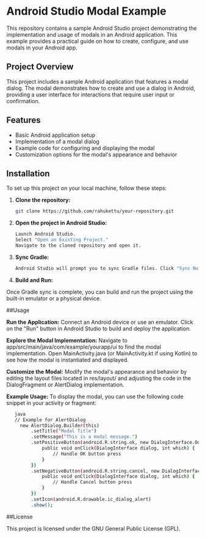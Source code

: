 # Android Studio Modal Example

This repository contains a sample Android Studio project demonstrating the implementation and usage of modals in an Android application. This example provides a practical guide on how to create, configure, and use modals in your Android app.

## Project Overview

This project includes a sample Android application that features a modal dialog. The modal demonstrates how to create and use a dialog in Android, providing a user interface for interactions that require user input or confirmation.

## Features

- Basic Android application setup
- Implementation of a modal dialog
- Example code for configuring and displaying the modal
- Customization options for the modal's appearance and behavior

## Installation

To set up this project on your local machine, follow these steps:

1. **Clone the repository:**

   ```bash
   git clone https://github.com/rahukettu/your-repository.git

2. **Open the project in Android Studio:**

   ```bash
   Launch Android Studio.
   Select "Open an Existing Project."
   Navigate to the cloned repository and open it.

3. **Sync Gradle:**

   ```bash
   Android Studio will prompt you to sync Gradle files. Click "Sync Now" to resolve all dependencies.

5. **Build and Run:**

Once Gradle sync is complete, you can build and run the project using the built-in emulator or a physical device.

##Usage

**Run the Application:**
        Connect an Android device or use an emulator.
        Click on the "Run" button in Android Studio to build and deploy the application.

 **Explore the Modal Implementation:**
        Navigate to app/src/main/java/com/example/yourapp/ui to find the modal implementation.
        Open MainActivity.java (or MainActivity.kt if using Kotlin) to see how the modal is instantiated and displayed.

**Customize the Modal:**
        Modify the modal's appearance and behavior by editing the layout files located in res/layout/ and adjusting the code in the DialogFragment or AlertDialog implementation.

**Example Usage:**
      To display the modal, you can use the following code snippet in your activity or fragment:

   ```bash
      java
      // Example for AlertDialog
        new AlertDialog.Builder(this)
            .setTitle("Modal Title")
            .setMessage("This is a modal message.")
            .setPositiveButton(android.R.string.ok, new DialogInterface.OnClickListener() {
                public void onClick(DialogInterface dialog, int which) {
                    // Handle OK button press
                }
            })
            .setNegativeButton(android.R.string.cancel, new DialogInterface.OnClickListener() {
                public void onClick(DialogInterface dialog, int which) {
                    // Handle Cancel button press
                }
            })
            .setIcon(android.R.drawable.ic_dialog_alert)
            .show();
```

##License

This project is licensed under the GNU General Public License (GPL). 
